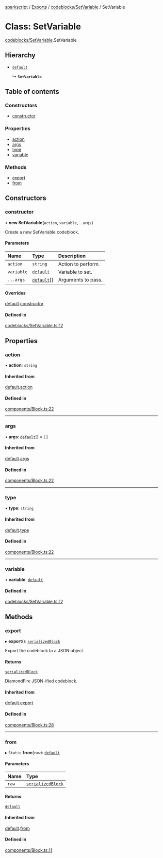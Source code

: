 [sparkscript](../README.md) / [Exports](../modules.md) / [codeblocks/SetVariable](../modules/codeblocks_SetVariable.md) / SetVariable

# Class: SetVariable

[codeblocks/SetVariable](../modules/codeblocks_SetVariable.md).SetVariable

## Hierarchy

- [`default`](components_Block.default.md)

  ↳ **`SetVariable`**

## Table of contents

### Constructors

- [constructor](codeblocks_SetVariable.SetVariable.md#constructor)

### Properties

- [action](codeblocks_SetVariable.SetVariable.md#action)
- [args](codeblocks_SetVariable.SetVariable.md#args)
- [type](codeblocks_SetVariable.SetVariable.md#type)
- [variable](codeblocks_SetVariable.SetVariable.md#variable)

### Methods

- [export](codeblocks_SetVariable.SetVariable.md#export)
- [from](codeblocks_SetVariable.SetVariable.md#from)

## Constructors

### constructor

• **new SetVariable**(`action`, `variable`, ...`args`)

Create a new SetVariable codeblock.

#### Parameters

| Name | Type | Description |
| :------ | :------ | :------ |
| `action` | `string` | Action to perform. |
| `variable` | [`default`](values_Variable.default.md) | Variable to set. |
| `...args` | [`default`](components_Value.default.md)[] | Arguments to pass. |

#### Overrides

[default](components_Block.default.md).[constructor](components_Block.default.md#constructor)

#### Defined in

[codeblocks/SetVariable.ts:12](https://github.com/UserUNP/sparkscript/blob/cae50c6/src/codeblocks/SetVariable.ts#L12)

## Properties

### action

• **action**: `string`

#### Inherited from

[default](components_Block.default.md).[action](components_Block.default.md#action)

#### Defined in

[components/Block.ts:22](https://github.com/UserUNP/sparkscript/blob/cae50c6/src/components/Block.ts#L22)

___

### args

• **args**: [`default`](components_Value.default.md)[] = `[]`

#### Inherited from

[default](components_Block.default.md).[args](components_Block.default.md#args)

#### Defined in

[components/Block.ts:22](https://github.com/UserUNP/sparkscript/blob/cae50c6/src/components/Block.ts#L22)

___

### type

• **type**: `string`

#### Inherited from

[default](components_Block.default.md).[type](components_Block.default.md#type)

#### Defined in

[components/Block.ts:22](https://github.com/UserUNP/sparkscript/blob/cae50c6/src/components/Block.ts#L22)

___

### variable

• **variable**: [`default`](values_Variable.default.md)

#### Defined in

[codeblocks/SetVariable.ts:12](https://github.com/UserUNP/sparkscript/blob/cae50c6/src/codeblocks/SetVariable.ts#L12)

## Methods

### export

▸ **export**(): [`serializedBlock`](../interfaces/components_Block.serializedBlock.md)

Export the codeblock to a JSON object.

#### Returns

[`serializedBlock`](../interfaces/components_Block.serializedBlock.md)

DiamondFire JSON-ified codeblock.

#### Inherited from

[default](components_Block.default.md).[export](components_Block.default.md#export)

#### Defined in

[components/Block.ts:28](https://github.com/UserUNP/sparkscript/blob/cae50c6/src/components/Block.ts#L28)

___

### from

▸ `Static` **from**(`raw`): [`default`](components_Block.default.md)

#### Parameters

| Name | Type |
| :------ | :------ |
| `raw` | [`serializedBlock`](../interfaces/components_Block.serializedBlock.md) |

#### Returns

[`default`](components_Block.default.md)

#### Inherited from

[default](components_Block.default.md).[from](components_Block.default.md#from)

#### Defined in

[components/Block.ts:11](https://github.com/UserUNP/sparkscript/blob/cae50c6/src/components/Block.ts#L11)
